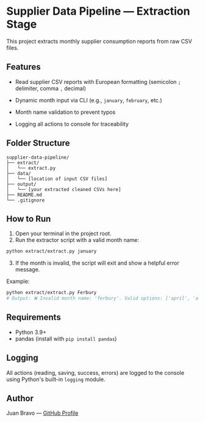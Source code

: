 # Supplier Data Pipeline — Extraction Stage

This project extracts monthly supplier consumption reports from raw CSV files.

## Features

- Read supplier CSV reports with European formatting (semicolon `;` delimiter, comma `,` decimal)

- Dynamic month input via CLI (e.g., `january`, `february`, etc.)

- Month name validation to prevent typos

- Logging all actions to console for traceability

## Folder Structure

```
supplier-data-pipeline/
├── extract/
│   └── extract.py
├── data/
│   └── [location of input CSV files]
├── output/
│   └── [your extracted cleaned CSVs here]
├── README.md
└── .gitignore
```

## How to Run

1. Open your terminal in the project root.
2. Run the extractor script with a valid month name:

```bash
python extract/extract.py january
```

3. If the month is invalid, the script will exit and show a helpful error message.

Example:

```bash
python extract/extract.py Ferbury
# Output: ❌ Invalid month name: 'ferbury'. Valid options: ['april', 'august', ..., 'september']
```

## Requirements

- Python 3.9+
- pandas (install with `pip install pandas`)

## Logging

All actions (reading, saving, success, errors) are logged to the console using Python's built-in `logging` module.

## Author

Juan Bravo — [GitHub Profile](https://github.com/juanbravo-dev)
